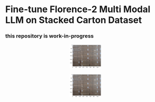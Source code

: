 # Fine-tune Florence-2 Multi Modal LLM on Stacked Carton Dataset
### this repository is work-in-progress  


<p align="center">
    <a href="https://github.com/aguille-vert/florence-2-scd/blob/main/images/carton_00.png" target="_blank">
        <img src="https://github.com/aguille-vert/florence-2-scd/blob/main/images/carton_00.png" alt="Unlabeled stacked cartons" width="100"/>
    </a>
</p>

<p align="center">
    <a href="https://github.com/aguille-vert/florence-2-scd/blob/main/images/carton_01.png" target="_blank">
        <img src="https://github.com/aguille-vert/florence-2-scd/blob/main/images/carton_00.png" alt="Unlabeled stacked cartons" width="100"/>
    </a>
</p>